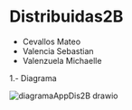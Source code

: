 # Distribuidas2B

- Cevallos Mateo
- Valencia Sebastian
- Valenzuela Michaelle

1.- Diagrama

![diagramaAppDis2B drawio](https://user-images.githubusercontent.com/66786471/188745934-9c6242df-3d7b-4ffe-959e-65a64c9155dd.png)
